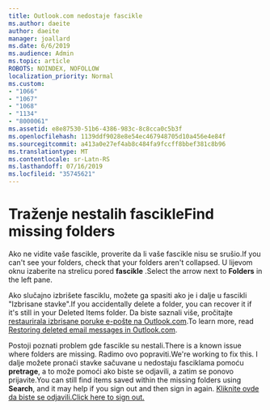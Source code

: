 ```yaml
---
title: Outlook.com nedostaje fascikle
ms.author: daeite
author: daeite
manager: joallard
ms.date: 6/6/2019
ms.audience: Admin
ms.topic: article
ROBOTS: NOINDEX, NOFOLLOW
localization_priority: Normal
ms.custom:
- "1066"
- "1067"
- "1068"
- "1134"
- "8000061"
ms.assetid: e8e87530-51b6-4386-983c-8c8cca0c5b3f
ms.openlocfilehash: 1139ddf9028e8e54ec467948705d10a456e4e84f
ms.sourcegitcommit: a413a0e27ef4ab8c484fa9fccff8bbef381c8b96
ms.translationtype: MT
ms.contentlocale: sr-Latn-RS
ms.lasthandoff: 07/16/2019
ms.locfileid: "35745621"
---
```

# <a name="find-missing-folders"></a><span data-ttu-id="a0501-102">Traženje nestalih fascikle</span><span class="sxs-lookup"><span data-stu-id="a0501-102">Find missing folders</span></span>

<span data-ttu-id="a0501-103">Ako ne vidite vaše fascikle, proverite da li vaše fascikle nisu se srušio.</span><span class="sxs-lookup"><span data-stu-id="a0501-103">If you can't see your folders, check that your folders aren't collapsed.</span></span> <span data-ttu-id="a0501-104">U lijevom oknu izaberite na strelicu pored **fascikle** .</span><span class="sxs-lookup"><span data-stu-id="a0501-104">Select the arrow next to **Folders** in the left pane.</span></span>
  
<span data-ttu-id="a0501-105">Ako slučajno izbrišete fasciklu, možete ga spasiti ako je i dalje u fascikli "Izbrisane stavke".</span><span class="sxs-lookup"><span data-stu-id="a0501-105">If you accidentally delete a folder, you can recover it if it's still in your Deleted Items folder.</span></span> <span data-ttu-id="a0501-106">Da biste saznali više, pročitajte [restaurirala izbrisane poruke e-pošte na Outlook.com](https://support.office.com/article/cf06ab1b-ae0b-418c-a4d9-4e895f83ed50?wt.mc_id=Office_Outlook_com_Alchemy).</span><span class="sxs-lookup"><span data-stu-id="a0501-106">To learn more, read [Restoring deleted email messages in Outlook.com](https://support.office.com/article/cf06ab1b-ae0b-418c-a4d9-4e895f83ed50?wt.mc_id=Office_Outlook_com_Alchemy).</span></span>
  
<span data-ttu-id="a0501-107">Postoji poznati problem gde fascikle su nestali.</span><span class="sxs-lookup"><span data-stu-id="a0501-107">There is a known issue where folders are missing.</span></span> <span data-ttu-id="a0501-108">Radimo ovo popraviti.</span><span class="sxs-lookup"><span data-stu-id="a0501-108">We're working to fix this.</span></span> <span data-ttu-id="a0501-109">I dalje možete pronaći stavke sačuvane u nedostaju fasciklama pomoću **pretrage**, a to može pomoći ako biste se odjavili, a zatim se ponovo prijavite.</span><span class="sxs-lookup"><span data-stu-id="a0501-109">You can still find items saved within the missing folders using **Search**, and it may help if you sign out and then sign in again.</span></span> [<span data-ttu-id="a0501-110">Kliknite ovde da biste se odjavili.</span><span class="sxs-lookup"><span data-stu-id="a0501-110">Click here to sign out.</span></span>](https://login.live.com/logout.srf)
